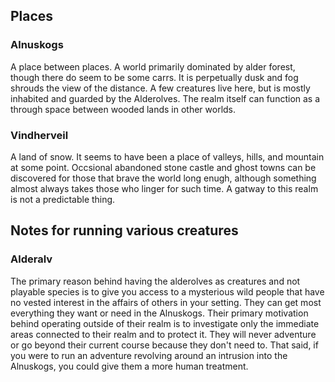 ## Places

### Alnuskogs
A place between places. A world primarily dominated by alder forest, though there do seem to be some carrs. It is perpetually dusk and fog shrouds the view of the distance. A few creatures live here, but is mostly inhabited and guarded by the Alderolves. The realm itself can function as a through space between wooded lands in other worlds.

### Vindherveil
A land of snow. It seems to have been a place of valleys, hills, and mountain at some point. Occsional abandoned stone castle and ghost towns can be discovered for those that brave the world long enugh, although something almost always takes those who linger for such time. A gatway to this realm is not a predictable thing.

## Notes for running various creatures

### Alderalv
The primary reason behind having the alderolves as creatures and not playable species is to give you access to a mysterious wild people that have no vested interest in the affairs of others in your setting. They can get most everything they want or need in the Alnuskogs. Their primary motivation behind operating outside of their realm is to investigate only the immediate areas connected to their realm and to protect it. They will never adventure or go beyond their current course because they don't need to. That said, if you were to run an adventure revolving around an intrusion into the Alnuskogs, you could give them a more human treatment.
